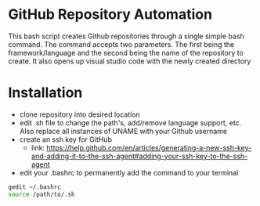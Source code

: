 # GitHub Repository Automation
This bash script creates Github repositories through a single simple bash command. The command accepts two parameters. The first being the framework/language and the second being the name of the repository to create. It also opens up visual studio code with the newly created directory

# Installation
- clone repository into desired location
- edit .sh file to change the path's, add/remove language support, etc. Also replace all instances of UNAME with your Github username
- create an ssh key for GitHub
  - link: https://help.github.com/en/articles/generating-a-new-ssh-key-and-adding-it-to-the-ssh-agent#adding-your-ssh-key-to-the-ssh-agent
- edit your .bashrc to permanently add the command to your terminal
```sh
gedit ~/.bashrc
source /path/to/.sh
```
